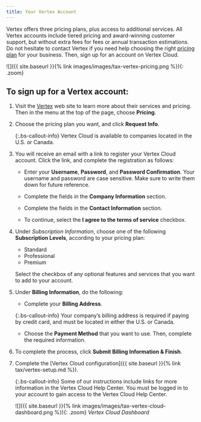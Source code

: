 ```yaml
---
title: Your Vertex Account
---
```


Vertex offers three pricing plans, plus access to additional services. All Vertex accounts include tiered pricing and award-winning customer support, but without extra fees for fees or annual transaction estimations. Do not hesitate to contact Vertex if you need help choosing the right [pricing plan][1] for your business. Then, sign up for an account on Vertex Cloud.

![]({{ site.baseurl }}{% link images/images/tax-vertex-pricing.png %}){: .zoom}

## To sign up for a Vertex account:

1. Visit the [Vertex][2] web site to learn more about their services and pricing. Then in the menu at the top of the page, choose **Pricing**.

1. Choose the pricing plan you want, and click **Request Info**.

    {:.bs-callout-info}
    Vertex Cloud is available to companies located in the U.S. or Canada.

1. You will receive an email with a link to register your Vertex Cloud account. Click the link, and complete the registration as follows:

    - Enter your **Username**, **Password**, and **Password Confirmation**. Your username and password are case sensitive. Make sure to write them down for future reference.

    - Complete the fields in the **Company Information** section.

    - Complete the fields in the **Contact Information** section.

    - To continue, select the **I agree to the terms of service** checkbox.

1. Under _Subscription Information_, choose one of the following **Subscription Levels**, according to your pricing plan:

    - Standard
    - Professional
    - Premium

    Select the checkbox of any optional features and services that you want to add to your account.

1. Under **Billing Information**, do the following:

    - Complete your **Billing Address**.

    {:.bs-callout-info}
    Your company’s billing address is required if paying by credit card, and must be located in either the U.S. or Canada.

    - Choose the **Payment Method** that you want to use. Then, complete the required information.

1. To complete the process, click **Submit Billing Information & Finish**.

1. Complete the [Vertex Cloud configuration]({{ site.baseurl }}{% link tax/vertex-setup.md %}).

    {:.bs-callout-info}
    Some of our instructions include links for more information in the Vertex Cloud Help Center. You must be logged in to your account to gain access to the Vertex Cloud Help Center.

    ![]({{ site.baseurl }}{% link images/images/tax-vertex-cloud-dashboard.png %}){: .zoom}
    _Vertex Cloud Dashboard_

[1]: https://www.vertexsmb.com/pricing/
[2]: https://www.vertexsmb.com/
